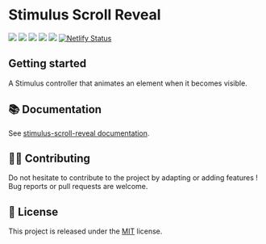 # Stimulus Scroll Reveal

[![](https://img.shields.io/npm/dt/stimulus-scroll-reveal.svg)](https://www.npmjs.com/package/stimulus-scroll-reveal)
[![](https://img.shields.io/npm/v/stimulus-scroll-reveal.svg)](https://www.npmjs.com/package/stimulus-scroll-reveal)
[![](https://github.com/stimulus-components/stimulus-scroll-reveal/workflows/Lint/badge.svg)](https://github.com/stimulus-components/stimulus-scroll-reveal)
[![](https://github.com/stimulus-components/stimulus-scroll-reveal/workflows/Test/badge.svg)](https://github.com/stimulus-components/stimulus-scroll-reveal)
[![](https://img.shields.io/github/license/stimulus-components/stimulus-scroll-reveal.svg)](https://github.com/stimulus-components/stimulus-scroll-reveal)
[![Netlify Status](https://api.netlify.com/api/v1/badges/95f25f38-cc08-41e5-8cb7-ee19eba62499/deploy-status)](https://stimulus-scroll-reveal.netlify.com)

## Getting started

A Stimulus controller that animates an element when it becomes visible.

## 📚 Documentation

See [stimulus-scroll-reveal documentation](https://stimulus-components.netlify.app/docs/components/stimulus-scroll-reveal/).

## 👷‍♂️ Contributing

Do not hesitate to contribute to the project by adapting or adding features ! Bug reports or pull requests are welcome.

## 📝 License

This project is released under the [MIT](http://opensource.org/licenses/MIT) license.
